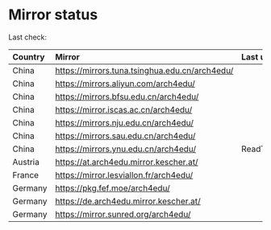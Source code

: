 <script src="./time.js"></script>
# Mirror status
Last check: <script type="text/javascript">localize(1681953826.7329159);</script>

|Country|Mirror|Last update|
|:------|:-----|:----------|
|China|https://mirrors.tuna.tsinghua.edu.cn/arch4edu/|<script type="text/javascript">localize(1681929066);</script>|
|China|https://mirrors.aliyun.com/arch4edu/|<script type="text/javascript">localize(1681929066);</script>|
|China|https://mirrors.bfsu.edu.cn/arch4edu/|<script type="text/javascript">localize(1681929066);</script>|
|China|https://mirror.iscas.ac.cn/arch4edu/|<script type="text/javascript">localize(1681929066);</script>|
|China|https://mirrors.nju.edu.cn/arch4edu/|<script type="text/javascript">localize(1681885849);</script>|
|China|https://mirrors.sau.edu.cn/arch4edu/|<script type="text/javascript">localize(1673850842);</script>|
|China|https://mirrors.ynu.edu.cn/arch4edu/|ReadTimeout|
|Austria|https://at.arch4edu.mirror.kescher.at/|<script type="text/javascript">localize(1681929066);</script>|
|France|https://mirror.lesviallon.fr/arch4edu/|<script type="text/javascript">localize(1681885849);</script>|
|Germany|https://pkg.fef.moe/arch4edu/|<script type="text/javascript">localize(1681929066);</script>|
|Germany|https://de.arch4edu.mirror.kescher.at/|<script type="text/javascript">localize(1681929066);</script>|
|Germany|https://mirror.sunred.org/arch4edu/|<script type="text/javascript">localize(1681929066);</script>|

<script src="./tablefilter/tablefilter.js"></script>
<script src="./table.js"></script>